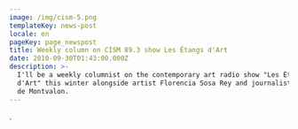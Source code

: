```yaml
---
image: /img/cism-5.png
templateKey: news-post
locale: en
pageKey: page_newspost
title: Weekly column on CISM 89.3 show Les Étangs d'Art
date: 2010-09-30T01:43:00.000Z
description: >-
  I'll be a weekly columnist on the contemporary art radio show "Les Étangs
  d'Art" this winter alongside artist Florencia Sosa Rey and journalist Pierre
  de Montvalon.
---
```

.

